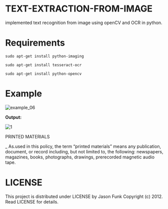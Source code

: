 # TEXT-EXTRACTION-FROM-IMAGE
implemented text recognition from image using openCV and OCR in python.

# Requirements
`sudo apt-get install python-imaging`

`sudo apt-get install tesseract-ocr`

`sudo apt-get install python-opencv`

# Example

![example_06](https://user-images.githubusercontent.com/61384707/78921027-ea7bbf80-7ab1-11ea-8cd8-bde0df2bfa17.jpg)

**Output:**

![1](https://user-images.githubusercontent.com/61384707/85708630-02063400-b702-11ea-89b2-683397c81374.JPG)


PRINTED MATERIALS

_ As.used in this policy, the term “printed materials”
means any publication, document, or record
including, but not limited to, the following:
newspapers, magazines, books, photographs,
drawings, prerecorded magnetic audio tape.


# LICENSE
This project is distributed under LICENSE by Jason Funk Copyright (c) 2012. Read LICENSE for details.

